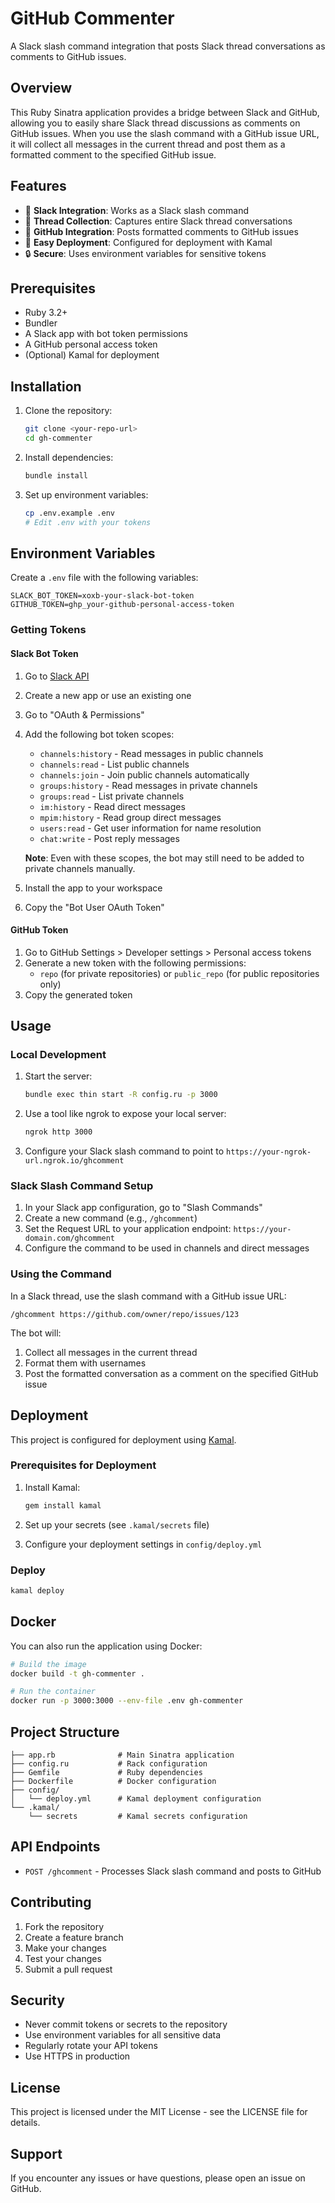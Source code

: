 # GitHub Commenter

A Slack slash command integration that posts Slack thread conversations as comments to GitHub issues.

## Overview

This Ruby Sinatra application provides a bridge between Slack and GitHub, allowing you to easily share Slack thread discussions as comments on GitHub issues. When you use the slash command with a GitHub issue URL, it will collect all messages in the current thread and post them as a formatted comment to the specified GitHub issue.

## Features

- 🔗 **Slack Integration**: Works as a Slack slash command
- 📝 **Thread Collection**: Captures entire Slack thread conversations
- 🐙 **GitHub Integration**: Posts formatted comments to GitHub issues
- 🚀 **Easy Deployment**: Configured for deployment with Kamal
- 🔒 **Secure**: Uses environment variables for sensitive tokens

## Prerequisites

- Ruby 3.2+
- Bundler
- A Slack app with bot token permissions
- A GitHub personal access token
- (Optional) Kamal for deployment

## Installation

1. Clone the repository:

   ```bash
   git clone <your-repo-url>
   cd gh-commenter
   ```

2. Install dependencies:

   ```bash
   bundle install
   ```

3. Set up environment variables:
   ```bash
   cp .env.example .env
   # Edit .env with your tokens
   ```

## Environment Variables

Create a `.env` file with the following variables:

```env
SLACK_BOT_TOKEN=xoxb-your-slack-bot-token
GITHUB_TOKEN=ghp_your-github-personal-access-token
```

### Getting Tokens

#### Slack Bot Token

1. Go to [Slack API](https://api.slack.com/apps)
2. Create a new app or use an existing one
3. Go to "OAuth & Permissions"
4. Add the following bot token scopes:
   - `channels:history` - Read messages in public channels
   - `channels:read` - List public channels  
   - `channels:join` - Join public channels automatically
   - `groups:history` - Read messages in private channels
   - `groups:read` - List private channels
   - `im:history` - Read direct messages
   - `mpim:history` - Read group direct messages
   - `users:read` - Get user information for name resolution
   - `chat:write` - Post reply messages
   
   **Note**: Even with these scopes, the bot may still need to be added to private channels manually.
5. Install the app to your workspace
6. Copy the "Bot User OAuth Token"

#### GitHub Token

1. Go to GitHub Settings > Developer settings > Personal access tokens
2. Generate a new token with the following permissions:
   - `repo` (for private repositories) or `public_repo` (for public repositories only)
3. Copy the generated token

## Usage

### Local Development

1. Start the server:

   ```bash
   bundle exec thin start -R config.ru -p 3000
   ```

2. Use a tool like ngrok to expose your local server:

   ```bash
   ngrok http 3000
   ```

3. Configure your Slack slash command to point to `https://your-ngrok-url.ngrok.io/ghcomment`

### Slack Slash Command Setup

1. In your Slack app configuration, go to "Slash Commands"
2. Create a new command (e.g., `/ghcomment`)
3. Set the Request URL to your application endpoint: `https://your-domain.com/ghcomment`
4. Configure the command to be used in channels and direct messages

### Using the Command

In a Slack thread, use the slash command with a GitHub issue URL:

```
/ghcomment https://github.com/owner/repo/issues/123
```

The bot will:

1. Collect all messages in the current thread
2. Format them with usernames
3. Post the formatted conversation as a comment on the specified GitHub issue

## Deployment

This project is configured for deployment using [Kamal](https://kamal-deploy.org/).

### Prerequisites for Deployment

1. Install Kamal:

   ```bash
   gem install kamal
   ```

2. Set up your secrets (see `.kamal/secrets` file)

3. Configure your deployment settings in `config/deploy.yml`

### Deploy

```bash
kamal deploy
```

## Docker

You can also run the application using Docker:

```bash
# Build the image
docker build -t gh-commenter .

# Run the container
docker run -p 3000:3000 --env-file .env gh-commenter
```

## Project Structure

```
├── app.rb              # Main Sinatra application
├── config.ru           # Rack configuration
├── Gemfile             # Ruby dependencies
├── Dockerfile          # Docker configuration
├── config/
│   └── deploy.yml      # Kamal deployment configuration
└── .kamal/
    └── secrets         # Kamal secrets configuration
```

## API Endpoints

- `POST /ghcomment` - Processes Slack slash command and posts to GitHub

## Contributing

1. Fork the repository
2. Create a feature branch
3. Make your changes
4. Test your changes
5. Submit a pull request

## Security

- Never commit tokens or secrets to the repository
- Use environment variables for all sensitive data
- Regularly rotate your API tokens
- Use HTTPS in production

## License

This project is licensed under the MIT License - see the LICENSE file for details.

## Support

If you encounter any issues or have questions, please open an issue on GitHub.
